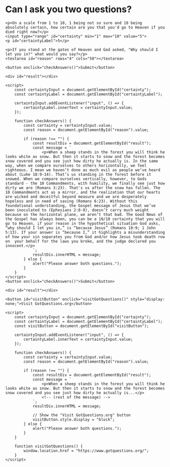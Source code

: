 <html lang="en">
<head>
    <meta charset="UTF-8">
    <meta http-equiv="X-UA-Compatible" content="IE=edge">
    <meta name="viewport" content="width=device-width, initial-scale=1.0">
    
</head>
<body>
    <h1>Can I ask you two questions?</h1>
    
    <p>On a scale from 1 to 10, 1 being not so sure and 10 being absolutely certain, how certain are you that you'd go to Heaven if you died right now?</p>
    <input type="range" id="certainty" min="1" max="10" value="5">
    <p id="certaintyLabel">5</p>
    
    <p>If you stood at the gates of Heaven and God asked, "Why should I let you in?" what would you say?</p>
    <textarea id="reason" rows="4" cols="50"></textarea>
    
    <button onclick="checkAnswers()">Submit</button>

    <div id="result"></div>

    <script>
        const certaintyInput = document.getElementById("certainty");
        const certaintyLabel = document.getElementById("certaintyLabel");

        certaintyInput.addEventListener("input", () => {
            certaintyLabel.innerText = certaintyInput.value;
        });

        function checkAnswers() {
            const certainty = certaintyInput.value;
            const reason = document.getElementById("reason").value;

            if (reason !== "") {
                const resultDiv = document.getElementById("result");
                const message = `
                    <p>When a sheep stands in the forest you will think he looks white as snow. But then it starts to snow and the forest becomes snow covered and you see just how dirty he actually is. In the same way, when we compare ourselves to others horizontally, we feel righteous. I mean we haven’t done as much evil as people we’ve heard about (Luke 18:9-14). That’s us standing in the forest before it snowed. When we compare ourselves vertically, however, to Gods standard - the 10 Commandments, with humility, we finally see just how dirty we are (Romans 3:23). That's us after the snow has fallen. The 10 Commandments act as a mirror, and the realization that our hearts are wicked and deceitful beyond measure and we are desperately hopeless and in need of saving (Romans 6:23). Without this foundational understanding, the Gospel message of Jesus that we’ve been inoculated to (Ephesians 2:8-9), doesn’t carry much weight because on the horizontal plane, we aren’t that bad. The Good News of the Gospel has always been, you can be a 10/10 certainty that you will go to Heaven, if your reason in the hypothetical situation God asks, “why should I let you in,” is “because Jesus” (Romans 10:9; 1 John 5:13). If your answer is “because I,” it highlights a misunderstanding of how your sin separates you from God and/or how Jesus took death row on  your behalf for the laws you broke, and the judge declared you innocent.</p>
                `;
                resultDiv.innerHTML = message;
            } else {
                alert("Please answer both questions.");
            }
        }
    </script>
    <button onclick="checkAnswers()">Submit</button>

    <div id="result"></div>

    <button id="visitButton" onclick="visitGotQuestions()" style="display: none;">Visit GotQuestions.org</button>

    <script>
        const certaintyInput = document.getElementById("certainty");
        const certaintyLabel = document.getElementById("certaintyLabel");
        const visitButton = document.getElementById("visitButton");

        certaintyInput.addEventListener("input", () => {
            certaintyLabel.innerText = certaintyInput.value;
        });

        function checkAnswers() {
            const certainty = certaintyInput.value;
            const reason = document.getElementById("reason").value;

            if (reason !== "") {
                const resultDiv = document.getElementById("result");
                const message = `
                    <p>When a sheep stands in the forest you will think he looks white as snow. But then it starts to snow and the forest becomes snow covered and you see just how dirty he actually is...</p>
                    <!-- (rest of the message) -->
                `;
                resultDiv.innerHTML = message;

                // Show the "Visit GotQuestions.org" button
                visitButton.style.display = "block";
            } else {
                alert("Please answer both questions.");
            }
        }

        function visitGotQuestions() {
            window.location.href = "https://www.gotquestions.org/";
        }
    </script>
</body>
</html>
